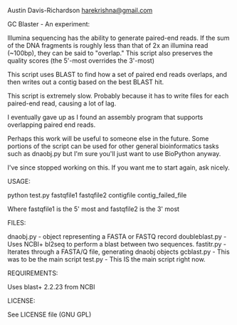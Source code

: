 Austin Davis-Richardson
harekrishna@gmail.com

GC Blaster - An experiment:

Illumina sequencing has the ability to generate paired-end reads.
If the sum of the DNA fragments is roughly less than that of 2x an illumina read (~100bp),
they can be said to "overlap."  This script also preserves the quality scores
(the 5'-most overrides the 3'-most)

This script uses BLAST to find how a set of paired end reads overlaps, and then writes out
a contig based on the best BLAST hit.

This script is extremely slow.  Probably because it has to write files for each paired-end
read, causing a lot of lag.

I eventually gave up as I found an assembly program that supports overlapping paired end
reads.

Perhaps this work will be useful to someone else in the future.  Some portions of the script
can be used for other general bioinformatics tasks such as dnaobj.py but I'm sure you'll just
want to use BioPython anyway.

I've since stopped working on this.  If you want me to start again, ask nicely.

USAGE:

python test.py fastqfile1 fastqfile2 contigfile contig_failed_file

Where fastqfile1 is the 5' most and fastqfile2 is the 3' most

FILES:

dnaobj.py - object representing a FASTA or FASTQ record
doubleblast.py - Uses NCBI+ bl2seq to perform a blast between two sequences.
fastitr.py - Iterates through a FASTA/Q file, generating dnaobj objects
gcblast.py - This was to be the main script
test.py - This IS the main script right now.

REQUIREMENTS:

Uses blast+ 2.2.23 from NCBI

LICENSE:

See LICENSE file (GNU GPL)